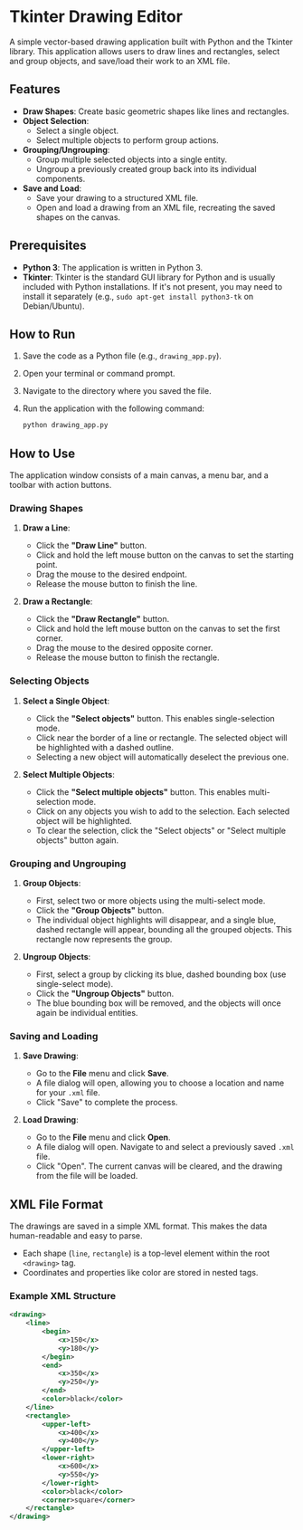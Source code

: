 # Tkinter Drawing Editor

A simple vector-based drawing application built with Python and the Tkinter library. This application allows users to draw lines and rectangles, select and group objects, and save/load their work to an XML file.

## Features

-   **Draw Shapes**: Create basic geometric shapes like lines and rectangles.
-   **Object Selection**:
    -   Select a single object.
    -   Select multiple objects to perform group actions.
-   **Grouping/Ungrouping**:
    -   Group multiple selected objects into a single entity.
    -   Ungroup a previously created group back into its individual components.
-   **Save and Load**:
    -   Save your drawing to a structured XML file.
    -   Open and load a drawing from an XML file, recreating the saved shapes on the canvas.

## Prerequisites

-   **Python 3**: The application is written in Python 3.
-   **Tkinter**: Tkinter is the standard GUI library for Python and is usually included with Python installations. If it's not present, you may need to install it separately (e.g., `sudo apt-get install python3-tk` on Debian/Ubuntu).

## How to Run

1.  Save the code as a Python file (e.g., `drawing_app.py`).
2.  Open your terminal or command prompt.
3.  Navigate to the directory where you saved the file.
4.  Run the application with the following command:

    ```bash
    python drawing_app.py
    ```

## How to Use

The application window consists of a main canvas, a menu bar, and a toolbar with action buttons.

### Drawing Shapes

1.  **Draw a Line**:
    -   Click the **"Draw Line"** button.
    -   Click and hold the left mouse button on the canvas to set the starting point.
    -   Drag the mouse to the desired endpoint.
    -   Release the mouse button to finish the line.

2.  **Draw a Rectangle**:
    -   Click the **"Draw Rectangle"** button.
    -   Click and hold the left mouse button on the canvas to set the first corner.
    -   Drag the mouse to the desired opposite corner.
    -   Release the mouse button to finish the rectangle.

### Selecting Objects

1.  **Select a Single Object**:
    -   Click the **"Select objects"** button. This enables single-selection mode.
    -   Click near the border of a line or rectangle. The selected object will be highlighted with a dashed outline.
    -   Selecting a new object will automatically deselect the previous one.

2.  **Select Multiple Objects**:
    -   Click the **"Select multiple objects"** button. This enables multi-selection mode.
    -   Click on any objects you wish to add to the selection. Each selected object will be highlighted.
    -   To clear the selection, click the "Select objects" or "Select multiple objects" button again.

### Grouping and Ungrouping

1.  **Group Objects**:
    -   First, select two or more objects using the multi-select mode.
    -   Click the **"Group Objects"** button.
    -   The individual object highlights will disappear, and a single blue, dashed rectangle will appear, bounding all the grouped objects. This rectangle now represents the group.

2.  **Ungroup Objects**:
    -   First, select a group by clicking its blue, dashed bounding box (use single-select mode).
    -   Click the **"Ungroup Objects"** button.
    -   The blue bounding box will be removed, and the objects will once again be individual entities.

### Saving and Loading

1.  **Save Drawing**:
    -   Go to the **File** menu and click **Save**.
    -   A file dialog will open, allowing you to choose a location and name for your `.xml` file.
    -   Click "Save" to complete the process.

2.  **Load Drawing**:
    -   Go to the **File** menu and click **Open**.
    -   A file dialog will open. Navigate to and select a previously saved `.xml` file.
    -   Click "Open". The current canvas will be cleared, and the drawing from the file will be loaded.

## XML File Format

The drawings are saved in a simple XML format. This makes the data human-readable and easy to parse.

-   Each shape (`line`, `rectangle`) is a top-level element within the root `<drawing>` tag.
-   Coordinates and properties like color are stored in nested tags.

### Example XML Structure

```xml
<drawing>
    <line>
        <begin>
            <x>150</x>
            <y>180</y>
        </begin>
        <end>
            <x>350</x>
            <y>250</y>
        </end>
        <color>black</color>
    </line>
    <rectangle>
        <upper-left>
            <x>400</x>
            <y>400</y>
        </upper-left>
        <lower-right>
            <x>600</x>
            <y>550</y>
        </lower-right>
        <color>black</color>
        <corner>square</corner>
    </rectangle>
</drawing>
```
